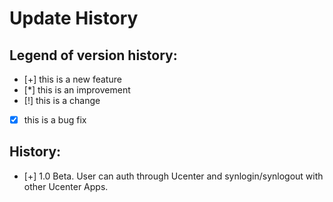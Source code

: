 Update History
==============

Legend of version history:
---------------------------

 - [+]	this is a new feature
 - [*]	this is an improvement
 - [!]	this is a change
 - [x]	this is a bug fix
 
History:
--------
 - [+] 1.0 Beta. User can auth through Ucenter and synlogin/synlogout with other Ucenter Apps.